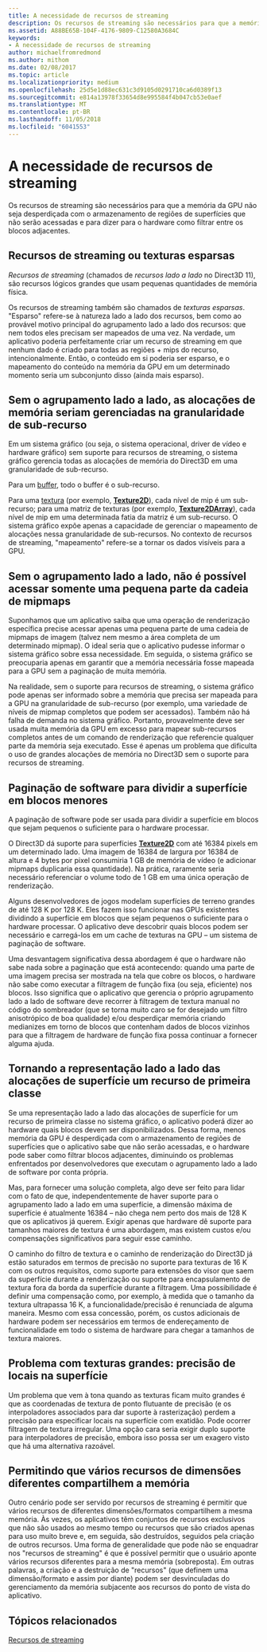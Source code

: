 ```yaml
---
title: A necessidade de recursos de streaming
description: Os recursos de streaming são necessários para que a memória da GPU não seja desperdiçada com o armazenamento de regiões de superfícies que não serão acessadas e para dizer para o hardware como filtrar entre os blocos adjacentes.
ms.assetid: A88BE65B-104F-4176-9809-C12580A3684C
keywords:
- A necessidade de recursos de streaming
author: michaelfromredmond
ms.author: mithom
ms.date: 02/08/2017
ms.topic: article
ms.localizationpriority: medium
ms.openlocfilehash: 25d5e1d88ec631c3d9105d0291710ca6d0389f13
ms.sourcegitcommit: e814a13978f33654d8e995584f4b047cb53e0aef
ms.translationtype: MT
ms.contentlocale: pt-BR
ms.lasthandoff: 11/05/2018
ms.locfileid: "6041553"
---
```

# <a name="the-need-for-streaming-resources"></a>A necessidade de recursos de streaming


Os recursos de streaming são necessários para que a memória da GPU não seja desperdiçada com o armazenamento de regiões de superfícies que não serão acessadas e para dizer para o hardware como filtrar entre os blocos adjacentes.

## <a name="span-idstreamingresourcesorsparsetexturesspanspan-idstreamingresourcesorsparsetexturesspanspan-idstreamingresourcesorsparsetexturesspanstreaming-resources-or-sparse-textures"></a><span id="Streaming_resources_or_sparse_textures"></span><span id="streaming_resources_or_sparse_textures"></span><span id="STREAMING_RESOURCES_OR_SPARSE_TEXTURES"></span>Recursos de streaming ou texturas esparsas


*Recursos de streaming* (chamados de *recursos lado a lado* no Direct3D 11), são recursos lógicos grandes que usam pequenas quantidades de memória física.

Os recursos de streaming também são chamados de *texturas esparsas*. "Esparso" refere-se à natureza lado a lado dos recursos, bem como ao provável motivo principal do agrupamento lado a lado dos recursos: que nem todos eles precisam ser mapeados de uma vez. Na verdade, um aplicativo poderia perfeitamente criar um recurso de streaming em que nenhum dado é criado para todas as regiões + mips do recurso, intencionalmente. Então, o conteúdo em si poderia ser esparso, e o mapeamento do conteúdo na memória da GPU em um determinado momento seria um subconjunto disso (ainda mais esparso).

## <a name="span-idwithouttilingmemoryallocationsaremanagedatsubresourcegranularityspanspan-idwithouttilingmemoryallocationsaremanagedatsubresourcegranularityspanspan-idwithouttilingmemoryallocationsaremanagedatsubresourcegranularityspanwithout-tiling-memory-allocations-are-managed-at-subresource-granularity"></a><span id="Without_tiling__memory_allocations_are_managed_at_subresource_granularity"></span><span id="without_tiling__memory_allocations_are_managed_at_subresource_granularity"></span><span id="WITHOUT_TILING__MEMORY_ALLOCATIONS_ARE_MANAGED_AT_SUBRESOURCE_GRANULARITY"></span>Sem o agrupamento lado a lado, as alocações de memória seriam gerenciadas na granularidade de sub-recurso


Em um sistema gráfico (ou seja, o sistema operacional, driver de vídeo e hardware gráfico) sem suporte para recursos de streaming, o sistema gráfico gerencia todas as alocações de memória do Direct3D em uma granularidade de sub-recurso.

Para um [buffer](introduction-to-buffers.md), todo o buffer é o sub-recurso.

Para uma [textura](textures.md) (por exemplo, [**Texture2D**](https://msdn.microsoft.com/library/windows/desktop/ff471525)), cada nível de mip é um sub-recurso; para uma matriz de texturas (por exemplo, [**Texture2DArray**](https://msdn.microsoft.com/library/windows/desktop/ff471526)), cada nível de mip em uma determinada fatia da matriz é um sub-recurso. O sistema gráfico expõe apenas a capacidade de gerenciar o mapeamento de alocações nessa granularidade de sub-recursos. No contexto de recursos de streaming, "mapeamento" refere-se a tornar os dados visíveis para a GPU.

## <a name="span-idwithouttilingcantaccessonlyasmallportionofmipmapchainspanspan-idwithouttilingcantaccessonlyasmallportionofmipmapchainspanspan-idwithouttilingcantaccessonlyasmallportionofmipmapchainspanwithout-tiling-cant-access-only-a-small-portion-of-mipmap-chain"></a><span id="Without_tiling__can_t_access_only_a_small_portion_of_mipmap_chain"></span><span id="without_tiling__can_t_access_only_a_small_portion_of_mipmap_chain"></span><span id="WITHOUT_TILING__CAN_T_ACCESS_ONLY_A_SMALL_PORTION_OF_MIPMAP_CHAIN"></span>Sem o agrupamento lado a lado, não é possível acessar somente uma pequena parte da cadeia de mipmaps


Suponhamos que um aplicativo saiba que uma operação de renderização específica precise acessar apenas uma pequena parte de uma cadeia de mipmaps de imagem (talvez nem mesmo a área completa de um determinado mipmap). O ideal seria que o aplicativo pudesse informar o sistema gráfico sobre essa necessidade. Em seguida, o sistema gráfico se preocuparia apenas em garantir que a memória necessária fosse mapeada para a GPU sem a paginação de muita memória.

Na realidade, sem o suporte para recursos de streaming, o sistema gráfico pode apenas ser informado sobre a memória que precisa ser mapeada para a GPU na granularidade de sub-recurso (por exemplo, uma variedade de níveis de mipmap completos que podem ser acessados). Também não há falha de demanda no sistema gráfico. Portanto, provavelmente deve ser usada muita memória da GPU em excesso para mapear sub-recursos completos antes de um comando de renderização que referencie qualquer parte da memória seja executado. Esse é apenas um problema que dificulta o uso de grandes alocações de memória no Direct3D sem o suporte para recursos de streaming.

## <a name="span-idsoftwarepagingtobreakthesurfaceintosmallertilesspanspan-idsoftwarepagingtobreakthesurfaceintosmallertilesspanspan-idsoftwarepagingtobreakthesurfaceintosmallertilesspansoftware-paging-to-break-the-surface-into-smaller-tiles"></a><span id="Software_paging_to_break_the_surface_into_smaller_tiles"></span><span id="software_paging_to_break_the_surface_into_smaller_tiles"></span><span id="SOFTWARE_PAGING_TO_BREAK_THE_SURFACE_INTO_SMALLER_TILES"></span>Paginação de software para dividir a superfície em blocos menores


A paginação de software pode ser usada para dividir a superfície em blocos que sejam pequenos o suficiente para o hardware processar.

O Direct3D dá suporte para superfícies [**Texture2D**](https://msdn.microsoft.com/library/windows/desktop/ff471525) com até 16384 pixels em um determinado lado. Uma imagem de 16384 de largura por 16384 de altura e 4 bytes por pixel consumiria 1 GB de memória de vídeo (e adicionar mipmaps duplicaria essa quantidade). Na prática, raramente seria necessário referenciar o volume todo de 1 GB em uma única operação de renderização.

Alguns desenvolvedores de jogos modelam superfícies de terreno grandes de até 128 K por 128 K. Eles fazem isso funcionar nas GPUs existentes dividindo a superfície em blocos que sejam pequenos o suficiente para o hardware processar. O aplicativo deve descobrir quais blocos podem ser necessário e carregá-los em um cache de texturas na GPU – um sistema de paginação de software.

Uma desvantagem significativa dessa abordagem é que o hardware não sabe nada sobre a paginação que está acontecendo: quando uma parte de uma imagem precisa ser mostrada na tela que cobre os blocos, o hardware não sabe como executar a filtragem de função fixa (ou seja, eficiente) nos blocos. Isso significa que o aplicativo que gerencia o próprio agrupamento lado a lado de software deve recorrer à filtragem de textura manual no código do sombreador (que se torna muito caro se for desejado um filtro anisotrópico de boa qualidade) e/ou desperdiçar memória criando medianizes em torno de blocos que contenham dados de blocos vizinhos para que a filtragem de hardware de função fixa possa continuar a fornecer alguma ajuda.

## <a name="span-idmakingtiledrepresentationofsurfaceallocationsafirst-classfeaturespanspan-idmakingtiledrepresentationofsurfaceallocationsafirst-classfeaturespanspan-idmakingtiledrepresentationofsurfaceallocationsafirst-classfeaturespanmaking-tiled-representation-of-surface-allocations-a-first-class-feature"></a><span id="Making_tiled_representation_of_surface_allocations_a_first-class_feature"></span><span id="making_tiled_representation_of_surface_allocations_a_first-class_feature"></span><span id="MAKING_TILED_REPRESENTATION_OF_SURFACE_ALLOCATIONS_A_FIRST-CLASS_FEATURE"></span>Tornando a representação lado a lado das alocações de superfície um recurso de primeira classe


Se uma representação lado a lado das alocações de superfície for um recurso de primeira classe no sistema gráfico, o aplicativo poderá dizer ao hardware quais blocos devem ser disponibilizados. Dessa forma, menos memória da GPU é desperdiçada com o armazenamento de regiões de superfícies que o aplicativo sabe que não serão acessadas, e o hardware pode saber como filtrar blocos adjacentes, diminuindo os problemas enfrentados por desenvolvedores que executam o agrupamento lado a lado de software por conta própria.

Mas, para fornecer uma solução completa, algo deve ser feito para lidar com o fato de que, independentemente de haver suporte para o agrupamento lado a lado em uma superfície, a dimensão máxima de superfície é atualmente 16384 – não chega nem perto dos mais de 128 K que os aplicativos já querem. Exigir apenas que hardware dê suporte para tamanhos maiores de textura é uma abordagem, mas existem custos e/ou compensações significativos para seguir esse caminho.

O caminho do filtro de textura e o caminho de renderização do Direct3D já estão saturados em termos de precisão no suporte para texturas de 16 K com os outros requisitos, como suporte para extensões do visor que saem da superfície durante a renderização ou suporte para encapsulamento de textura fora da borda da superfície durante a filtragem. Uma possibilidade é definir uma compensação como, por exemplo, à medida que o tamanho da textura ultrapassa 16 K, a funcionalidade/precisão é renunciada de alguma maneira. Mesmo com essa concessão, porém, os custos adicionais de hardware podem ser necessários em termos de endereçamento de funcionalidade em todo o sistema de hardware para chegar a tamanhos de textura maiores.

## <a name="span-idissuewithlargetexturesprecisionforlocationsonsurfacespanspan-idissuewithlargetexturesprecisionforlocationsonsurfacespanspan-idissuewithlargetexturesprecisionforlocationsonsurfacespanissue-with-large-textures-precision-for-locations-on-surface"></a><span id="Issue_with_large_textures__precision_for_locations_on_surface"></span><span id="issue_with_large_textures__precision_for_locations_on_surface"></span><span id="ISSUE_WITH_LARGE_TEXTURES__PRECISION_FOR_LOCATIONS_ON_SURFACE"></span>Problema com texturas grandes: precisão de locais na superfície


Um problema que vem à tona quando as texturas ficam muito grandes é que as coordenadas de textura de ponto flutuante de precisão (e os interpoladores associados para dar suporte à rasterização) perdem a precisão para especificar locais na superfície com exatidão. Pode ocorrer filtragem de textura irregular. Uma opção cara seria exigir duplo suporte para interpoladores de precisão, embora isso possa ser um exagero visto que há uma alternativa razoável.

## <a name="span-idenablingmultipleresourcesofdifferentdimensionstosharememoryspanspan-idenablingmultipleresourcesofdifferentdimensionstosharememoryspanspan-idenablingmultipleresourcesofdifferentdimensionstosharememoryspanenabling-multiple-resources-of-different-dimensions-to-share-memory"></a><span id="Enabling_multiple_resources_of_different_dimensions_to_share_memory"></span><span id="enabling_multiple_resources_of_different_dimensions_to_share_memory"></span><span id="ENABLING_MULTIPLE_RESOURCES_OF_DIFFERENT_DIMENSIONS_TO_SHARE_MEMORY"></span>Permitindo que vários recursos de dimensões diferentes compartilhem a memória


Outro cenário pode ser servido por recursos de streaming é permitir que vários recursos de diferentes dimensões/formatos compartilhem a mesma memória. Às vezes, os aplicativos têm conjuntos de recursos exclusivos que não são usados ao mesmo tempo ou recursos que são criados apenas para uso muito breve e, em seguida, são destruídos, seguidos pela criação de outros recursos. Uma forma de generalidade que pode não se enquadrar nos "recursos de streaming" é que é possível permitir que o usuário aponte vários recursos diferentes para a mesma memória (sobreposta). Em outras palavras, a criação e a destruição de "recursos" (que definem uma dimensão/formato e assim por diante) podem ser desvinculadas do gerenciamento da memória subjacente aos recursos do ponto de vista do aplicativo.

## <a name="span-idrelated-topicsspanrelated-topics"></a><span id="related-topics"></span>Tópicos relacionados


[Recursos de streaming](streaming-resources.md)

 

 




